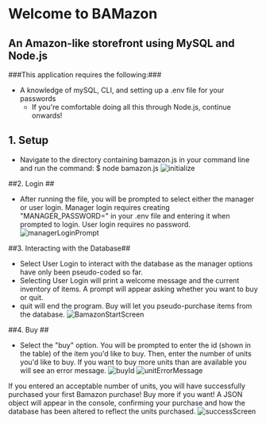 # Welcome to BAMazon

## An Amazon-like storefront using MySQL and Node.js

###This application requires the following:###

- A knowledge of mySQL, CLI, and setting up a .env file for your passwords
  - If you're comfortable doing all this through Node.js, continue onwards!

## 1. Setup

- Navigate to the directory containing bamazon.js in your command line and run the command: \$ node bamazon.js
  ![initialize](...)

##2. Login ##

- After running the file, you will be prompted to select either the manager or user login. Manager login requires creating "MANAGER_PASSWORD=" in your .env file and entering it when prompted to login. User login requires no password.
  ![managerLoginPrompt](...)

##3. Interacting with the Database##

- Select User Login to interact with the database as the manager options have only been pseudo-coded so far.
- Selecting User Login will print a welcome message and the current inventory of items. A prompt will appear asking whether you want to buy or quit.
- quit will end the program. Buy will let you pseudo-purchase items from the database.
  ![BamazonStartScreen](...)

##4. Buy ##

- Select the "buy" option. You will be prompted to enter the id (shown in the table) of the item you'd like to buy. Then, enter the number of units you'd like to buy. If you want to buy more units than are available you will see an error message.
  ![buyId](...)
  ![unitErrorMessage](...)

If you entered an acceptable number of units, you will have successfully purchased your first Bamazon purchase! Buy more if you want! A JSON object will appear in the console, confirming your purchase and how the database has been altered to reflect the units purchased.
![successScreen](...)
